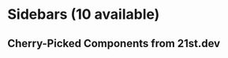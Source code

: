 # Sidebars (10 available)

## Cherry-Picked Components from 21st.dev

<!-- Add your selected sidebar components here -->

